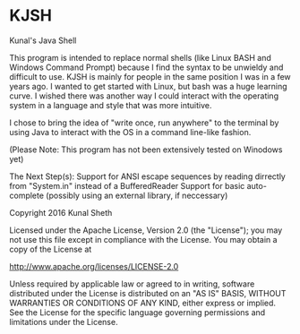 # KJSH
Kunal's Java Shell

This program is intended to replace normal shells (like Linux BASH and Windows Command Prompt) because I find the syntax to be unwieldy and difficult to use.
KJSH is mainly for people in the same position I was in a few years ago.
I wanted to get started with Linux, but bash was a huge learning curve.
I wished there was another way I could interact with the operating system in a language and style that was more intuitive.

I chose to bring the idea of "write once, run anywhere" to the terminal by using Java to interact with the OS in a command line-like fashion.

(Please Note: This program has not been extensively tested on Winodows yet)

The Next Step(s):
Support for ANSI escape sequences by reading dirrectly from "System.in" instead of a BufferedReader
Support for basic auto-complete (possibly using an external library, if neccessary)



Copyright 2016 Kunal Sheth

Licensed under the Apache License, Version 2.0 (the "License");
you may not use this file except in compliance with the License.
You may obtain a copy of the License at

http://www.apache.org/licenses/LICENSE-2.0

Unless required by applicable law or agreed to in writing, software
distributed under the License is distributed on an "AS IS" BASIS,
WITHOUT WARRANTIES OR CONDITIONS OF ANY KIND, either express or implied.
See the License for the specific language governing permissions and
limitations under the License.
